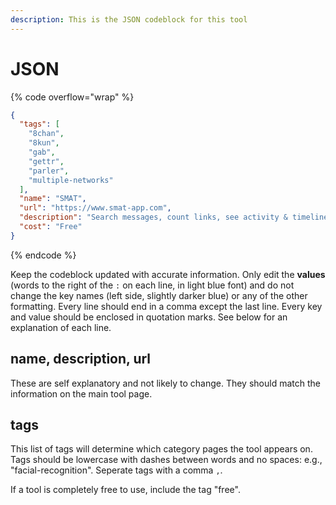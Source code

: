 ```yaml
---
description: This is the JSON codeblock for this tool
---
```


# JSON

{% code overflow="wrap" %}
```json
{
  "tags": [
    "8chan",
    "8kun",
    "gab",
    "gettr",
    "parler",
    "multiple-networks"
  ],
  "name": "SMAT",
  "url": "https://www.smat-app.com",
  "description": "Search messages, count links, see activity & timeline",
  "cost": "Free"
}
```
{% endcode %}

Keep the codeblock updated with accurate information. Only edit the **values** (words to the right of the `:` on each line, in light blue font) and do not change the key names (left side, slightly darker blue) or any of the other formatting. Every line should end in a comma except the last line. Every key and value should be enclosed in quotation marks. See below for an explanation of each line.&#x20;

## name, description, url

These are self explanatory and not likely to change. They should match the information on the main tool page.

## tags

This list of tags will determine which category pages the tool appears on. Tags should be lowercase with dashes between words and no spaces: e.g., "facial-recognition". Seperate tags with a comma `,`.

If a tool is completely free to use, include the tag "free".

